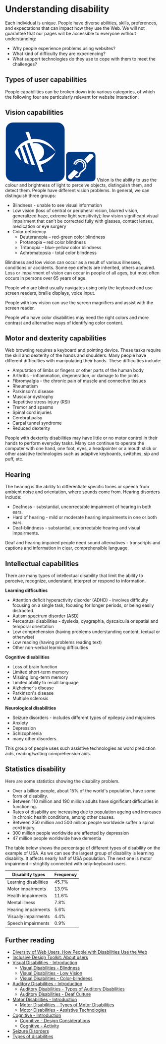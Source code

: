 # Understanding disability
Each individual is unique. People have diverse abilities, skills, preferences, and expectations that can impact how they use the Web. 
We will not guarantee that our pages will be accessible to everyone without understanding:
* Why people experience problems using websites?
* What kind of difficulty they are experiencing?
* What support technologies do they use to cope with them to meet the challenges?

## Types of user capabilities
People capabilities can be broken down into various categories, of which the following four are particularly relevant for website interaction.

## Vision capabilities
![Vision sign](../_images/visual.svg)
![Vision sign](../_images/visual.png)
Vision is the ability to use the colour and brightness of light to perceive objects, distinguish them, and detect them. People have different vision problems. In general, we can distinguish three groups:
* Blindness - unable to see visual information
* Low vision (loss of central or peripheral vision, blurred vision, generalized haze, extreme light sensitivity); low vision significant visual impairment that can't be corrected fully with glasses, contact lenses, medication or eye surgery
* Color deficiency
  * Deuteranopia – red-green color blindness
  * Protanopia – red color blindness  
  * Tritanopia – blue-yellow color blindness
  * Achromatopsia - total color blindness

Blindness and low vision can occur as a result of various illnesses, conditions or accidents. Some eye defects are inherited, others acquired. Loss or impairment of vision can occur in people of all ages, but most often occurs in persons over 65 years of age.

People who are blind usually navigates using only the keyboard and use screen readers, braille displays, voice input.

People with low vision can use the screen magnifiers and assist with the screen reader.

People who have color disabilities may need the right colors and more contrast and alternative ways of identifying color content. 


## Motor and dexterity capabilities
Web browsing requires a keyboard and pointing device. These tasks require the skill and dexterity of the hands and shoulders. Many people have different difficulties with manipulating their hands. These difficulties include:
 
* Amputation of limbs or fingers or other parts of the human body
* Arthritis - inflammation, degeneration, or damage to the joints
* Fibromyalgia - the chronic pain of muscle and connective tissues
* Rheumatism
* Parkinson's disease
* Muscular dystrophy
* Repetitive stress injury (RSI)
* Tremor and spasms
* Spinal cord injuries
* Cerebral palsy
* Carpal tunnel syndrome
* Reduced dexterity

People with dexterity disabilities may have little or no motor control in their hands to perform everyday tasks.
Many can continue to operate the computer with one hand, one foot, eyes, a headpointer or a mouth stick or other assistive technologies such as adaptive keyboards, switches, sip and puff, etc.

## Hearing
The hearing is the ability to differentiate specific tones or speech from ambient noise and orientation, where sounds come from.
Hearing disorders include:

* Deafness - substantial, uncorrectable impairment of hearing in both ears.
* Hard of hearing - mild or moderate hearing impairments in one or both ears.
* Deaf-blindness - substantial, uncorrectable hearing and visual impairments.

Deaf and hearing impaired people need sound alternatives - transcripts and captions and information in clear, comprehensible language.

## Intellectual capabilities
There are many types of intellectual disability that limit the ability to perceive, recognize, understand, interpret or respond to information.

**Learning difficulties**
* Attention deficit hyperactivity disorder (ADHD) - involves difficulty focusing on a single task, focusing for longer periods, or being easily distracted.
* Autism spectrum disorder (ASD)
* Perceptual disabilities - dyslexia, dysgraphia, dyscalculia or spatial and temporal orientation
* Low comprehension (having problems understanding content, textual or otherwise)
* Low reading (having problems reading text)
* Other non-verbal learning difficulties

**Cognitive disabilities**
* Loss of brain function
* Limited short-term memory
* Missing long-term memory
* Limited ability to recall language
* Alzheimer's disease
* Parkinson's disease
* Multiple sclerosis 

**Neurological disabilities**
* Seizure disorders - includes different types of epilepsy and migraines
* Anxiety 
* Depression
* Schizophrenia
* many other disorders.

This group of people uses such assistive technologies as word prediction aids, reading/writing comprehension aids.

## Statistics disability
Here are some statistics showing the disability problem.
* Over a billion people, about 15% of the world's population, have some form of disability.
* Between 110 million and 190 million adults have significant difficulties in functioning.
* Rates of disability are increasing due to population ageing and increases in chronic health conditions, among other causes.
* Between 250 million and 500 million people worldwide suffer a spinal cord injury.
* 300 million people worldwide are affected by depression
* 47 million people worldwide have dementia

The table below shows the percentage of different types of disability on the example of USA. 
As we can see the largest group of disability is learning disability. It affects nearly half of USA population. 
The next one is motor impairment – strightly connected with only-keyboard users.

| Disability types | Frequency |
| --- | --- |
| Learning disabilities | 45.7%
| Motor impairments | 13.9%
| Health impairments | 11.6%
| Mental illness | 7.8% |
| Hearing impairments | 5.6% | 
| Visually impairments | 4.4% |
| Speech impairments | 0.9% |

## Further reading
* [Diversity of Web Users. How People with Disabilities Use the Web](https://www.w3.org/WAI/intro/people-use-web/diversity#auditory)
* [Inclusive Design Toolkit: About users](http://www.inclusivedesigntoolkit.com/usercapabilities/usercap.html)
* [Visual Disabilities - Introduction](http://webaim.org/articles/visual/)
  * [Visual Disabilities - Blindness](http://webaim.org/articles/visual/blind)
  * [Visual Disabilities - Low Vision](http://webaim.org/articles/visual/lowvision)
  * [Visual Disabilities - Color-blindness](http://webaim.org/articles/visual/colorblind)
* [Auditory Disabilities - Introduction](http://webaim.org/articles/auditory/)
  * [Auditory Disabilities - Types of Auditory Disabilities](http://webaim.org/articles/auditory/auditorydisabilities)
  * [Auditory Disabilities - Deaf Culture](http://webaim.org/articles/auditory/culture)
* [Motor Disabilities - Introduction](http://webaim.org/articles/motor/)
  * [Motor Disabilities - Types of Motor Disabilities](http://webaim.org/articles/motor/motordisabilities)
  * [Motor Disabilities - Assistive Technologies](http://webaim.org/articles/motor/assistive)
* [Cognitive - Introduction](http://webaim.org/articles/cognitive/)
  * [Cognitive - Design Considerations](http://webaim.org/articles/cognitive/design)
  * [Cognitive - Activity](http://webaim.org/articles/cognitive/activity)
* [Seizure Disorders](http://webaim.org/articles/seizure/)
* [Types of disabilities](http://www.hwns.com.au/Resource-centre/Types-of-disabilities)







